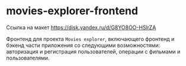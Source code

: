 # movies-explorer-frontend

Ссылка на макет https://disk.yandex.ru/d/G8YO8OO-HSlrZA

Фронтенд для проекта `Movies explorer`, включающего фронтенд и бэкенд части приложения со следующими возможностями: авторизация и регистрация пользователей, операции с фильмами и пользователями. 